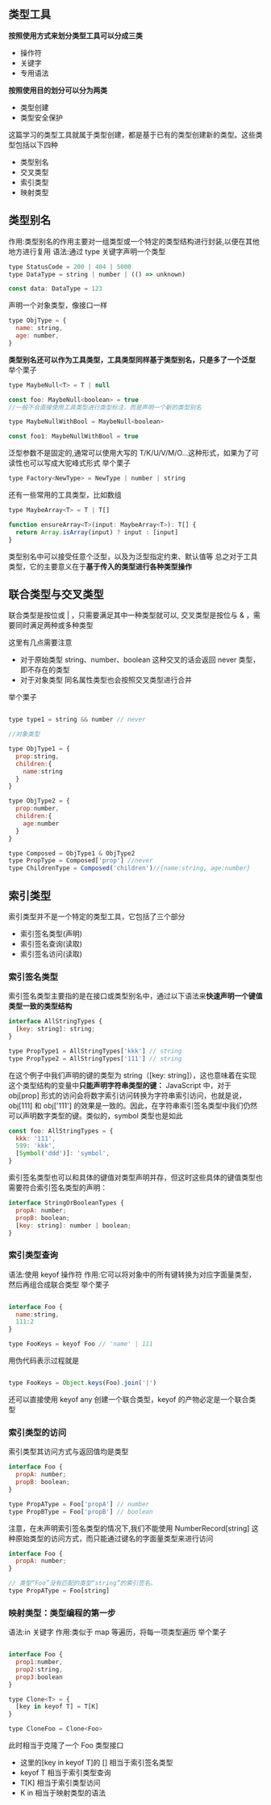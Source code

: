 ## 类型工具

**按照使用方式来划分类型工具可以分成三类**

- 操作符
- 关键字
- 专用语法

**按照使用目的划分可以分为两类**

- 类型创建
- 类型安全保护

这篇学习的类型工具就属于类型创建，都是基于已有的类型创建新的类型。这些类型包括以下四种

- 类型别名
- 交叉类型
- 索引类型
- 映射类型

## 类型别名

作用:类型别名的作用主要对一组类型或一个特定的类型结构进行封装,以便在其他地方进行复用
语法:通过 type 关键字声明一个类型

```javascript
type StatusCode = 200 | 404 | 5000
type DataType = string | number | (() => unknown)

const data: DataType = 123
```

声明一个对象类型，像接口一样

```javascript
type ObjType = {
  name: string,
  age: number,
}
```

**类型别名还可以作为工具类型，工具类型同样基于类型别名，只是多了一个泛型**
举个栗子

```javascript
type MaybeNull<T> = T | null

const foo: MaybeNull<boolean> = true
//一般不会直接使用工具类型进行类型标注，而是声明一个新的类型别名

type MaybeNullWithBool = MaybeNull<boolean>

const foo1: MaybeNullWithBool = true
```

泛型参数不是固定的,通常可以使用大写的 T/K/U/V/M/O...这种形式，如果为了可读性也可以写成大驼峰式形式
举个栗子

```javascript
type Factory<NewType> = NewType | number | string
```

还有一些常用的工具类型，比如数组

```javascript
type MaybeArray<T> = T | T[]

function ensureArray<T>(input: MaybeArray<T>): T[] {
  return Array.isArray(input) ? input : [input]
}
```

类型别名中可以接受任意个泛型，以及为泛型指定约束、默认值等
总之对于工具类型，它的主要意义在于**基于传入的类型进行各种类型操作**

## 联合类型与交叉类型

联合类型是按位或 | ，只需要满足其中一种类型就可以,
交叉类型是按位与 & ，需要同时满足两种或多种类型

这里有几点需要注意

- 对于原始类型 string、number、boolean 这种交叉的话会返回 never 类型，即不存在的类型
- 对于对象类型 同名属性类型也会按照交叉类型进行合并

举个栗子

```javascript

type type1 = string && number // never

//对象类型

type ObjType1 = {
  prop:string,
  children:{
    name:string
  }
}

type ObjType2 = {
  prop:number,
  children:{
    age:number
  }
}

type Composed = ObjType1 & ObjType2
type PropType = Composed['prop'] //never
type ChildrenType = Composed('children')//{name:string, age:number}

```

## 索引类型

索引类型并不是一个特定的类型工具，它包括了三个部分

- 索引签名类型(声明)
- 索引签名查询(读取)
- 索引签名访问(读取)

### 索引签名类型

索引签名类型主要指的是在接口或类型别名中，通过以下语法来**快速声明一个键值类型一致的类型结构**

```javascript
interface AllStringTypes {
  [key: string]: string;
}

type PropType1 = AllStringTypes['kkk'] // string
type PropType2 = AllStringTypes['111'] // string
```

在这个例子中我们声明的键的类型为 string（[key: string]），这也意味着在实现这个类型结构的变量中**只能声明字符串类型的键：**
JavaScript 中，对于 obj[prop] 形式的访问会将数字索引访问转换为字符串索引访问，也就是说， obj[111] 和 obj['111'] 的效果是一致的。因此，在字符串索引签名类型中我们仍然可以声明数字类型的键。类似的，symbol 类型也是如此

```javascript
const foo: AllStringTypes = {
  kkk: '111',
  599: 'kkk',
  [Symbol('ddd')]: 'symbol',
}
```

索引签名类型也可以和具体的键值对类型声明并存，但这时这些具体的键值类型也需要符合索引签名类型的声明：

```javascript
interface StringOrBooleanTypes {
  propA: number;
  propB: boolean;
  [key: string]: number | boolean;
}
```

### 索引类型查询

语法:使用 keyof 操作符
作用:它可以将对象中的所有键转换为对应字面量类型，然后再组合成联合类型
举个栗子

```javascript

interface Foo {
  name:string,
  111:2
}

type FooKeys = keyof Foo // 'name' | 111

```

用伪代码表示过程就是

```javascript

type FooKeys = Object.keys(Foo).join('|')

```

还可以直接使用 keyof any 创建一个联合类型，keyof 的产物必定是一个联合类型

### 索引类型的访问

索引类型其访问方式与返回值均是类型

```javascript
interface Foo {
  propA: number;
  propB: boolean;
}

type PropAType = Foo['propA'] // number
type PropBType = Foo['propB'] // boolean
```

注意，在未声明索引签名类型的情况下,我们不能使用 NumberRecord[string] 这种原始类型的访问方式，而只能通过键名的字面量类型来进行访问

```javascript
interface Foo {
  propA: number;
}

// 类型“Foo”没有匹配的类型“string”的索引签名。
type PropAType = Foo[string]
```

### 映射类型：类型编程的第一步

语法:in 关键字
作用:类似于 map 等遍历，将每一项类型遍历
举个栗子

```javascript

interface Foo {
  prop1:number,
  prop2:string,
  prop3:boolean
}

type Clone<T> = {
  [key in keyof T] = T[K]
}

type CloneFoo = Clone<Foo>

```

此时相当于克隆了一个 Foo 类型接口

- 这里的[key in keyof T]的 [] 相当于索引签名类型
- keyof T 相当于索引类型查询
- T[K] 相当于索引类型访问
- K in 相当于映射类型的语法
